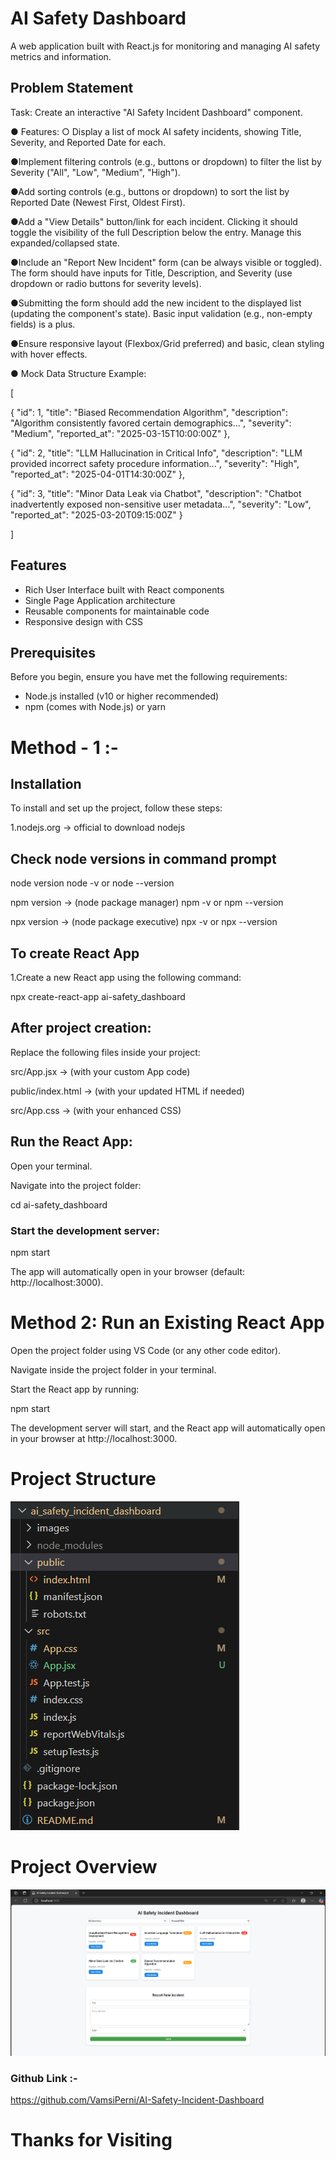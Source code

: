 # AI Safety Dashboard

A web application built with React.js for monitoring and managing AI safety metrics and information.

## Problem Statement 

Task: Create an interactive "AI Safety Incident Dashboard" component. 

● Features: 
○ Display a list of mock AI safety incidents, showing Title, Severity, and Reported 
Date for each. 

●Implement filtering controls (e.g., buttons or dropdown) to filter the list by 
Severity ("All", "Low", "Medium", "High"). 

●Add sorting controls (e.g., buttons or dropdown) to sort the list by Reported 
Date (Newest First, Oldest First). 

●Add a "View Details" button/link for each incident. Clicking it should toggle the 
visibility of the full Description below the entry. Manage this 
expanded/collapsed state. 
 
●Include an "Report New Incident" form (can be always visible or toggled). The 
form should have inputs for Title, Description, and Severity (use dropdown or 
radio buttons for severity levels). 

●Submitting the form should add the new incident to the displayed list (updating the component's state). Basic input validation (e.g., non-empty fields) is a plus. 


●Ensure responsive layout (Flexbox/Grid preferred) and basic, clean styling with 
hover effects. 

● Mock Data Structure Example: 

[ 

{ "id": 1, "title": "Biased Recommendation Algorithm", "description": "Algorithm 
consistently favored certain demographics...", "severity": "Medium", 
"reported_at": "2025-03-15T10:00:00Z" }, 

{ "id": 2, "title": "LLM Hallucination in Critical Info", "description": "LLM provided 
incorrect safety procedure information...", "severity": "High", "reported_at": 
"2025-04-01T14:30:00Z" }, 

{ "id": 3, "title": "Minor Data Leak via Chatbot", "description": "Chatbot 
inadvertently exposed non-sensitive user metadata...", "severity": "Low", 
"reported_at": "2025-03-20T09:15:00Z" } 

] 


## Features

- Rich User Interface built with React components
- Single Page Application architecture
- Reusable components for maintainable code
- Responsive design with CSS

## Prerequisites

Before you begin, ensure you have met the following requirements:
- Node.js installed (v10 or higher recommended)
- npm (comes with Node.js) or yarn

# Method - 1 :- 

## Installation

To install and set up the project, follow these steps:

1.nodejs.org -> official to download nodejs
 
 ## Check node versions in command prompt

 node version
node -v  or  node --version
 
npm version  -> (node package manager)
npm -v  or  npm --version
 
npx version  -> (node package executive)
npx -v  or  npx --version
 
## To create React App

1.Create a new React app using the following command:
 
npx create-react-app ai-safety_dashboard

## After project creation:

Replace the following files inside your project:

src/App.jsx → (with your custom App code)

public/index.html → (with your updated HTML if needed)

src/App.css → (with your enhanced CSS)

## Run the React App:

Open your terminal.

Navigate into the project folder:

cd ai-safety_dashboard

### Start the development server:

npm start

The app will automatically open in your browser (default: http://localhost:3000).


# Method 2: Run an Existing React App

Open the project folder using VS Code (or any other code editor).

Navigate inside the project folder in your terminal.

Start the React app by running:

npm start

The development server will start, and the React app will automatically open in your browser at http://localhost:3000.

# Project Structure

![Project Structure](images/project_structure.png)

# Project Overview


![Project Structure](images/project_overview.png)


### Github Link :- 

https://github.com/VamsiPerni/AI-Safety-Incident-Dashboard

# Thanks for Visiting



